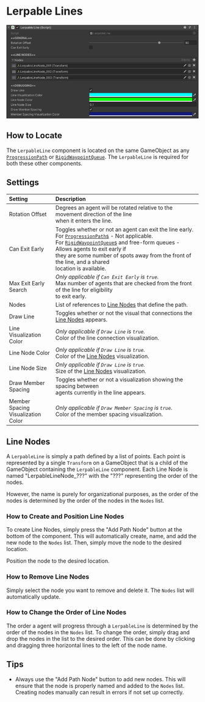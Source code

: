 # Lerpable Lines

![LerpableLine Component](../../img/lerpableLine.png)

## How to Locate

The `LerpableLine` component is located on the same GameObject as any [`ProgressionPath`](progression-paths.md) or [`RigidWaypointQueue`](rigid-waypoint-queues.md).
The `LerpableLine` is required for both these other components.

## Settings

Setting | Description
:-------- | :------------------------------------------------------------------------------------------------------------------------------------
Rotation Offset | Degrees an agent will be rotated relative to the movement direction of the line <br/>when it enters the line.
Can Exit Early | Toggles whether or not an agent can exit the line early.<br/>For [`ProgressionPath`s](progression-paths.md) - Not applicable.<br/>For [`RigidWaypointQueue`s](rigid-waypoint-queues.md) and free-form queues - Allows agents to exit early if <br/>they are some number of spots away from the front of the line, and a shared <br/>location is available.
Max Exit Early<br/>Search | *Only applicable if `Can Exit Early` is `true`.*<br/>Max number of agents that are checked from the front of the line for eligibility <br/>to exit early.
Nodes | List of references to [Line Nodes](#line-nodes) that define the path.
Draw Line | Toggles whether or not the visual that connections the [Line Nodes](#line-nodes) appears.
Line Visualization<br/>Color | *Only applicable if `Draw Line` is `true`.*<br/>Color of the line connection visualization.
Line Node Color | *Only applicable if `Draw Line` is `true`.*<br/>Color of the [Line Nodes](#line-nodes) visualization.
Line Node Size | *Only applicable if `Draw Line` is `true`.*<br/>Size of the [Line Nodes](#line-nodes) visualization.
Draw Member<br/>Spacing | Toggles whether or not a visualization showing the spacing between <br/>agents currently in the line appears.
Member Spacing<br/>Visualization Color | *Only applicable if `Draw Member Spacing` is `true`.*<br/>Color of the member spacing visualization.

## Line Nodes

A `LerpableLine` is simply a path defined by a list of points.  Each point is represented by a single `Transform` on a GameObject that is a child of the GameObject containing the `LerpableLine` component.  Each Line Node is named "LerpableLineNode_???" with the "???" representing the order of the nodes.  

However, the name is purely for organizational purposes, as the order of the nodes is determined by the order of the nodes in the `Nodes` list.

### How to Create and Position Line Nodes

To create Line Nodes, simply press the "Add Path Node" button at the bottom of the component.  This will automatically create, name, and add the new node to the `Nodes` list.  Then, simply move the node to the desired location.

Position the node to the desired location.

### How to Remove Line Nodes

Simply select the node you want to remove and delete it.  The `Nodes` list will automatically update.

### How to Change the Order of Line Nodes

The order a agent will progress through a `LerpableLine` is determined by the order of the nodes in the `Nodes` list.  To change the order, simply drag and drop the nodes in the list to the desired order.  This can be done by clicking and dragging three horizontal lines to the left of the node name.

## Tips

- Always use the "Add Path Node" button to add new nodes.  This will ensure that the node is properly named and added to the `Nodes` list.  Creating nodes manually can result in errors if not set up correctly.
